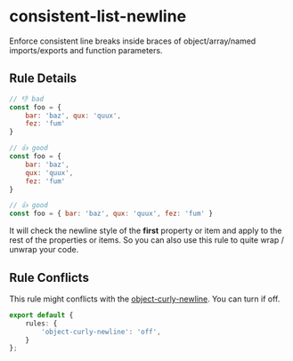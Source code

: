 # consistent-list-newline

Enforce consistent line breaks inside braces of object/array/named imports/exports and function parameters.

## Rule Details

<!-- eslint-skip -->
```js
// 👎 bad
const foo = {
    bar: 'baz', qux: 'quux',
    fez: 'fum'
}
```

<!-- eslint-skip -->
```js
// 👍 good
const foo = {
    bar: 'baz',
    qux: 'quux',
    fez: 'fum'
}

// 👍 good
const foo = { bar: 'baz', qux: 'quux', fez: 'fum' }
```

It will check the newline style of the **first** property or item and apply to the rest of the properties or items. So you can also use this rule to quite wrap / unwrap your code.

## Rule Conflicts

This rule might conflicts with the [object-curly-newline](https://eslint.org/docs/rules/object-curly-newline). You can turn if off.

<!-- eslint-skip -->
```ts
export default {
    rules: {
        'object-curly-newline': 'off',
    }
};
```
